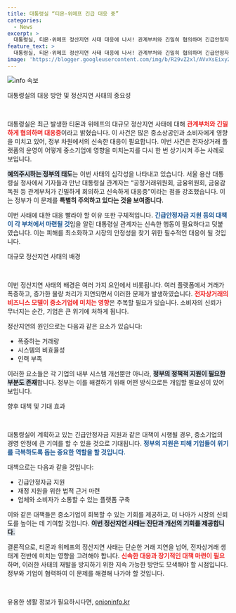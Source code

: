 ```yaml
---
title: 대통령실 “티몬·위메프 긴급 대응 중”
categories:
  - News
excerpt: >
  대통령실, 티몬·위메프 정산지연 사태 대응에 나서! 관계부처와 긴밀히 협의하며 긴급안정자금 지원 검토 중. 공정거래 및 금융당국이 협력하여 해결책 모색! 클릭해 더 알아보세요!
feature_text: >
  대통령실, 티몬·위메프 정산지연 사태 대응에 나서! 관계부처와 긴밀히 협의하며 긴급안정자금 지원 검토 중. 공정거래 및 금융당국이 협력하여 해결책 모색! 클릭해 더 알아보세요!
image: 'https://blogger.googleusercontent.com/img/b/R29vZ2xl/AVvXsEixyZcFfHzMRdzZMjFBmAUKJYCLCGyLL1o632UiGVXcaFdKo_bkvkuCioo0uUKlGfBVcT3P84aROyZIXSBEx3Aw5nCQ3pTgDom1WDC4m8eifvWiAmWEEVb4x6G_l8C0QH225ldMjyaFvpxGEBGNO37VmDTDMHGhJPq73UglMfDca1-0aw/s1600/blogspot.png'
---
```


<p><img src="https://blogger.googleusercontent.com/img/b/R29vZ2xl/AVvXsEixyZcFfHzMRdzZMjFBmAUKJYCLCGyLL1o632UiGVXcaFdKo_bkvkuCioo0uUKlGfBVcT3P84aROyZIXSBEx3Aw5nCQ3pTgDom1WDC4m8eifvWiAmWEEVb4x6G_l8C0QH225ldMjyaFvpxGEBGNO37VmDTDMHGhJPq73UglMfDca1-0aw/s1600/blogspot.png" alt="info 속보" /></p>

<p>대통령실의 대응 방안 및 정산지연 사태의 중요성</p>

<p data-ke-size="size16">&nbsp;</p>

<p>대통령실은 최근 발생한 티몬과 위메프의 대규모 정산지연 사태에 대해 <b><span style="color: #ee2323;">관계부처와 긴밀하게 협의하며 대응중</span></b>이라고 밝혔습니다. 이 사건은 많은 중소상공인과 소비자에게 영향을 미치고 있어, 정부 차원에서의 신속한 대응이 필요합니다. 이번 사건은 전자상거래 플랫폼의 운영이 어떻게 중소기업에 영향을 미치는지를 다시 한 번 상기시켜 주는 사례로 보입니다. </p>

<p><b><span style="background-color: #21538527;">예의주시하는 정부의 태도</span></b>는 이번 사태의 심각성을 나타내고 있습니다. 서울 용산 대통령실 청사에서 기자들과 만난 대통령실 관계자는 “공정거래위원회, 금융위원회, 금융감독원 등 관계부처가 긴밀하게 회의하고 신속하게 대응중”이라는 점을 강조했습니다. 이는 정부가 이 문제를 <b>특별히 주의하고 있다는 것을 보여줍니다.</b></p>

<p>이번 사태에 대한 대응 빨라야 할 이유 또한 구체적입니다. <b><span style="color: #1a5490;">긴급안정자금 지원 등의 대책이 각 부처에서 마련될 것</span></b>임을 알린 대통령실 관계자는 신속한 행동이 필요하다고 덧붙였습니다. 이는 피해를 최소화하고 시장의 안정성을 찾기 위한 필수적인 대응이 될 것입니다.</p>

<p>대규모 정산지연 사태의 배경</p>

<p data-ke-size="size16">&nbsp;</p>

<p>이번 정산지연 사태의 배경은 여러 가지 요인에서 비롯됩니다. 여러 플랫폼에서 거래가 폭증하고, 증가한 물량 처리가 지연되면서 이러한 문제가 발생하였습니다. <b><span style="color: #ee2323;">전자상거래의 비즈니스 모델이 중소기업에 미치는 영향</span></b>은 주목할 필요가 있습니다. 소비자의 신뢰가 무너지는 순간, 기업은 큰 위기에 처하게 됩니다.</p>

<p>정산지연의 원인으로는 다음과 같은 요소가 있습니다:</p>

<ul>
    <li>폭증하는 거래량</li>
    <li>시스템의 비효율성</li>
    <li>인력 부족</li>
</ul>

<p>이러한 요소들은 각 기업의 내부 시스템 개선뿐만 아니라, <b><span style="background-color: #21538527;">정부의 정책적 지원이 필요한 부분도 존재</span></b>합니다. 정부는 이를 해결하기 위해 어떤 방식으로든 개입할 필요성이 있어 보입니다.</p>

<p>향후 대책 및 기대 효과</p>

<p data-ke-size="size16">&nbsp;</p>

<p>대통령실이 계획하고 있는 긴급안정자금 지원과 같은 대책이 시행될 경우, 중소기업의 경영 안정에 큰 기여를 할 수 있을 것으로 기대됩니다. <b><span style="color: #1a5490;">정부의 지원은 피해 기업들이 위기를 극복하도록 돕는 중요한 역할을 할 것입니다.</span></b></p>

<p>대책으로는 다음과 같을 것입니다:</p>

<ul>
    <li>긴급안정자금 지원</li>
    <li>재정 지원을 위한 법적 근거 마련</li>
    <li>업체와 소비자가 소통할 수 있는 플랫폼 구축</li>
</ul>

<p>이와 같은 대책들은 중소기업이 회복할 수 있는 기회를 제공하고, 더 나아가 시장의 신뢰도를 높이는 데 기여할 것입니다. <b><span style="background-color: #21538527;">이번 정산지연 사태는 진단과 개선의 기회를 제공합니다.</span></b></p>

<p>결론적으로, 티몬과 위메프의 정산지연 사태는 단순한 거래 지연을 넘어, 전자상거래 생태계 전반에 미치는 영향을 고려해야 합니다. <b><span style="color: #ee2323;">신속한 대응과 장기적인 대책 마련이 필요</span></b>하며, 이러한 사태의 재발을 방지하기 위한 지속 가능한 방안도 모색해야 할 시점입니다. 정부와 기업이 협력하여 이 문제를 해결해 나가야 할 것입니다. </p>

<p data-ke-size="size16">&nbsp;</p>
유용한 생활 정보가 필요하시다면, <a href="https://onioninfo.kr" rel="dofollow">onioninfo.kr</a>


